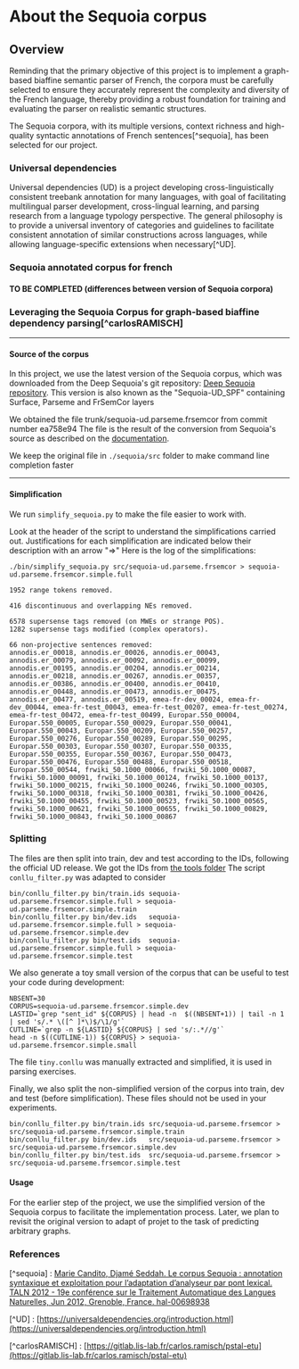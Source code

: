 # About the Sequoia corpus

## Overview
Reminding that the primary objective of this project is to implement a graph-based biaffine semantic parser of French, 
the corpora must be carefully selected to ensure they accurately represent the complexity and diversity of the French 
language, thereby providing a robust foundation for training and evaluating the parser on realistic semantic structures.

The Sequoia corpora, with its multiple versions, context richness and high-quality syntactic annotations of French sentences[^sequoia], has been
selected for our project.

### Universal dependencies
Universal dependencies (UD) is a project developing cross-linguistically consistent treebank annotation for many languages,
with goal of facilitating multilingual parser development, cross-lingual learning, and parsing research from a language
typology perspective. The general philosophy is to provide a universal inventory of categories and guidelines to facilitate 
consistent annotation of similar constructions across languages, while allowing language-specific extensions when necessary[^UD].

### Sequoia annotated corpus for french

#### TO BE COMPLETED (differences between version of Sequoia corpora)

### Leveraging the Sequoia Corpus for graph-based biaffine dependency parsing[^carlosRAMISCH]

---
#### Source of the corpus

In this project, we use the latest version of the Sequoia corpus, which was downloaded from the Deep Sequoia's git repository:
[Deep Sequoia repository](https://gitlab.inria.fr/sequoia/deep-sequoia). This version is also known as the "Sequoia-UD_SPF"
containing Surface, Parseme and FrSemCor layers

We obtained the file trunk/sequoia-ud.parseme.frsemcor from commit number ea758e94
The file is the result of the conversion from Sequoia's source as described on the [documentation](https://deep-sequoia.inria.fr/process/).

We keep the original file in `./sequoia/src` folder to make command line completion faster

---

#### Simplification
We run `simplify_sequoia.py` to make the file easier to work with. 

Look at the header of the script to understand the simplifications carried out.
Justifications for each simplification are indicated below their description with an arrow "=>"
Here is the log of the simplifications:

```
./bin/simplify_sequoia.py src/sequoia-ud.parseme.frsemcor > sequoia-ud.parseme.frsemcor.simple.full

1952 range tokens removed.

416 discontinuous and overlapping NEs removed.

6578 supersense tags removed (on MWEs or strange POS).
1282 supersense tags modified (complex operators).

66 non-projective sentences removed:
annodis.er_00018, annodis.er_00026, annodis.er_00043, annodis.er_00079, annodis.er_00092, annodis.er_00099, annodis.er_00195, annodis.er_00204, annodis.er_00214, annodis.er_00218, annodis.er_00267, annodis.er_00357, annodis.er_00386, annodis.er_00400, annodis.er_00410, annodis.er_00448, annodis.er_00473, annodis.er_00475, annodis.er_00477, annodis.er_00519, emea-fr-dev_00024, emea-fr-dev_00044, emea-fr-test_00043, emea-fr-test_00207, emea-fr-test_00274, emea-fr-test_00472, emea-fr-test_00499, Europar.550_00004, Europar.550_00005, Europar.550_00029, Europar.550_00041, Europar.550_00043, Europar.550_00209, Europar.550_00257, Europar.550_00276, Europar.550_00289, Europar.550_00295, Europar.550_00303, Europar.550_00307, Europar.550_00335, Europar.550_00355, Europar.550_00367, Europar.550_00473, Europar.550_00476, Europar.550_00488, Europar.550_00518, Europar.550_00544, frwiki_50.1000_00066, frwiki_50.1000_00087, frwiki_50.1000_00091, frwiki_50.1000_00124, frwiki_50.1000_00137, frwiki_50.1000_00215, frwiki_50.1000_00246, frwiki_50.1000_00305, frwiki_50.1000_00318, frwiki_50.1000_00381, frwiki_50.1000_00426, frwiki_50.1000_00455, frwiki_50.1000_00523, frwiki_50.1000_00565, frwiki_50.1000_00621, frwiki_50.1000_00655, frwiki_50.1000_00829, frwiki_50.1000_00843, frwiki_50.1000_00867
```

### Splitting

The files are then split into train, dev and test according to the IDs, following the official UD release.
We got the IDs from [the tools folder](https://gitlab.inria.fr/sequoia/deep-sequoia/tree/master/tools)
The script `conllu_filter.py` was adapted to consider 

```
bin/conllu_filter.py bin/train.ids sequoia-ud.parseme.frsemcor.simple.full > sequoia-ud.parseme.frsemcor.simple.train
bin/conllu_filter.py bin/dev.ids   sequoia-ud.parseme.frsemcor.simple.full > sequoia-ud.parseme.frsemcor.simple.dev
bin/conllu_filter.py bin/test.ids  sequoia-ud.parseme.frsemcor.simple.full > sequoia-ud.parseme.frsemcor.simple.test
```

We also generate a toy small version of the corpus that can be useful to test your code during development:
```
NBSENT=30
CORPUS=sequoia-ud.parseme.frsemcor.simple.dev
LASTID=`grep "sent_id" ${CORPUS} | head -n  $((NBSENT+1)) | tail -n 1 | sed 's/.* \([^ ]*\)$/\1/g'`
CUTLINE=`grep -n ${LASTID} ${CORPUS} | sed 's/:.*//g'`
head -n $((CUTLINE-1)) ${CORPUS} > sequoia-ud.parseme.frsemcor.simple.small
```

The file `tiny.conllu` was manually extracted and simplified, it is used in parsing exercises.

Finally, we also split the non-simplified version of the corpus into train, dev and test (before simplification).
These files should not be used in your experiments.
```
bin/conllu_filter.py bin/train.ids src/sequoia-ud.parseme.frsemcor > src/sequoia-ud.parseme.frsemcor.simple.train
bin/conllu_filter.py bin/dev.ids   src/sequoia-ud.parseme.frsemcor > src/sequoia-ud.parseme.frsemcor.simple.dev
bin/conllu_filter.py bin/test.ids  src/sequoia-ud.parseme.frsemcor > src/sequoia-ud.parseme.frsemcor.simple.test
```

#### Usage
For the earlier step of the project, we use the simplified version of the Sequoia corpus to facilitate the implementation
process. Later, we plan to revisit the original version to adapt of projet to the task of predicting arbitrary graphs.

### References

[^sequoia] : [Marie Candito, Djamé Seddah. Le corpus Sequoia : annotation syntaxique et exploitation pour l’adaptation d’analyseur par pont lexical. TALN 2012 - 19e conférence sur le Traitement Automatique des Langues Naturelles, Jun 2012, Grenoble, France. hal-00698938](https://inria.hal.science/hal-00698938v1/document)

[^UD] : [https://universaldependencies.org/introduction.html](https://universaldependencies.org/introduction.html)

[^carlosRAMISCH] : [https://gitlab.lis-lab.fr/carlos.ramisch/pstal-etu](https://gitlab.lis-lab.fr/carlos.ramisch/pstal-etu)